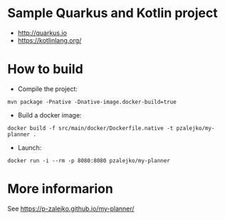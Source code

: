 # Sample Quarkus and Kotlin project
- http://quarkus.io
- https://kotlinlang.org/

# How to build

- Compile the project: 

``mvn package -Pnative -Dnative-image.docker-build=true``

- Build a docker image:

``docker build -f src/main/docker/Dockerfile.native -t pzalejko/my-planner .``

- Launch:

``docker run -i --rm -p 8080:8080 pzalejko/my-planner``

# More informarion
See https://p-zalejko.github.io/my-planner/
